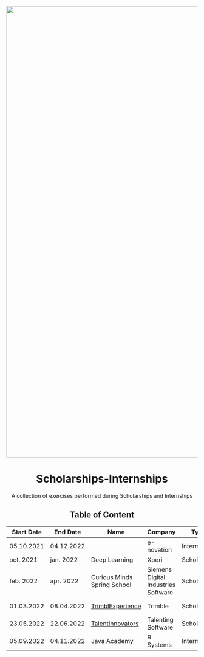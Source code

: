 <div align="center">
  <img width="1188" alt="TrimbleXperience banner" src="https://cdn.pixabay.com/photo/2015/08/27/09/22/banner-909710_960_720.jpg">
  <h1>Scholarships-Internships</h1>
  <p>A collection of exercises performed during  Scholarships and Internships</p> 

## Table of Content

| Start Date | End Date | Name | Company | Type |Languages| Frameworks|
|----|-----|------|-------|--|--|--|
|05.10.2021| 04.12.2022| | e-novation|Internship|Python||
| oct. 2021| jan. 2022| Deep Learning |Xperi|Scholarship|Python||
| feb. 2022 | apr. 2022 | Curious Minds Spring School | Siemens Digital Industries Software |Scholarship | C++||
|01.03.2022 | 08.04.2022 | [TrimblExperience](https://github.com/DenisaXXIV/Scholarships-Internships/tree/master/Trimble) | Trimble|Scholarship|C#  TypeScript| .NET   Angular |
|23.05.2022| 22.06.2022 | [TalentInnovators](https://github.com/DenisaXXIV/Scholarships-Internships/tree/master/Talenting%20Software/Scholarship) | Talenting Software|Scholarship|C#| .NET|
|05.09.2022| 04.11.2022|Java Academy|R Systems|Internship|Java||
